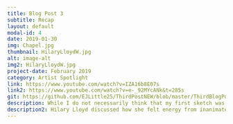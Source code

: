 ```yaml
---
title: Blog Post 3
subtitle: Recap
layout: default
modal-id: 4
date: 2019-01-30
img: Chapel.jpg
thumbnail: HilaryLloydW.jpg
alt: image-alt
img2: HilaryLloydW.jpg
project-date: February 2019
category: Artist Spotlight
link: https://www.youtube.com/watch?v=IZA16b8E07s
link2: https://www.youtube.com/watch?v=e-_92MYcANk&t=285s
git: https://github.com/EJLittle25/ThirdPostNEW/blob/master/ThirdBlogPost.md
description: While I do not necessarily think that my first sketch was the most visually appealing piece, I am very proud of the work that I have done regarding it. I am happy with the work that I did with regards to tying images together with motion in order to create a piece that is both engaging and fun to look at. While I don’t believe that it is the most visual appealing yet, I think this can be improved by using more shapes and colors. I used a lot of images which made the work “pop”, but I think if I had added more colors it would have looked less rough. This is an area I want to explore when I make an improved Hello World sketch because I think colors can evoke a lot of emotions. In terms of an audience, I wanted to focus on people who want to an experience a nostalgic rush of emotion. After going to my first Duke game, I was extremely impressed by the enthusiasm and excitement of the alumni. I imagined that they were so engaged in the game because it reminded them of what it was like to attend Duke. I attempted to evoke these feelings of nostalgia through a more “pixelated” piece. I wanted the picture to comment on the excited that a person can feel by not only experiencing something new, but also the excitement someone can feel by participating in something that they have hundreds of times before. I decided to use lots of oranges and blues because the orange reminded me of basketball while the I took the Duke RGB from the official Duke Athletic Blue pallet. I felt that these would be two colors that would mean a lot to my intended audience. I also used images such as basketball hoops, players, and a court to communicate this message to my audience. I also put the sun in the corner of the paper to display childlike imagery and evoke similar emotions. As stated in my README, the experience that has brought me to this work is the fact that before this semester, I had never taken a Visual Arts class, nor had I ever been to a Duke basketball. Since starting the semester, I have been to 3 Duke basketball games and I have attended even more Visual Arts classes than that. I created the work found in this project to display the excitement I have for both basketball and this class.
description2: Hilary Lloyd discussed how she felt energy from inanimate objects, and I think that’s a really important comment. I think that it is much more difficult to relay the way that inanimate things make you feel because there is less action associated with them. I think the viewpoint that Lloyd brings with regard to the sounds, feelings, and sights of very normal, everyday objects is very interesting. I also liked the way that Jeff Koons discusses his thoughts about art. I really related to him when he discussed the aspect of art seeming like it is performance driven but as you look at other artists, you see that this is not necessarily the case. I felt this upon joining the class. I was afraid that my work was going to be extremely subpar but after going through our first critique, I realized that everyone is coming from different places and has different influences, so everyone’s art is unique. Koons approaches his art in a very slow, methodical method and this is shown in his video when he discusses the time it takes to do a painting. Finally, with regards to Wolfgang Laib, I really related to the fact that he likes to do his work alone and without distractions. I think that often times we let outside influences seep into our work and I respect that fact that Laib attempts to really block out distractions. Finally, one of my favorite designers, Virgil Abloh, once said that “The amount of random conversations that lead to culture-shifting ideas is insane.” This impacted me because as stated previously, I think it is the random, unnoticed things that influence us the most. I am hoping that this seeps into my work over the course of the semester.
---
```

